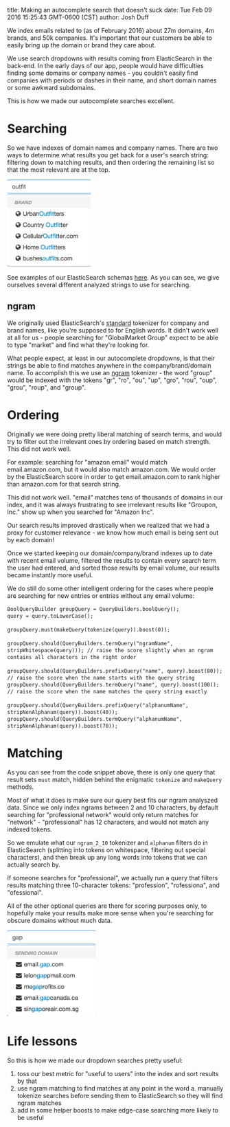 title: Making an autocomplete search that doesn't suck
date: Tue Feb 09 2016 15:25:43 GMT-0600 (CST)
author: Josh Duff

We index emails related to (as of February 2016) about 27m domains, 4m brands, and 50k companies.  It's important that our customers be able to easily bring up the domain or brand they care about.

We use search dropdowns with results coming from ElasticSearch in the back-end.  In the early days of our app, people would have difficulties finding some domains or company names - you couldn't easily find companies with periods or dashes in their name, and short domain names or some awkward subdomains.

This is how we made our autocomplete searches excellent.

# Searching

So we have indexes of domain names and company names.  There are two ways to determine what results you get back for a user's search string: filtering down to matching results, and then ordering the remaining list so that the most relevant are at the top.

<img src="content/image/brand-autocomplete.png" width="195" height="203">

See examples of our ElasticSearch schemas [here](https://gist.github.com/TehShrike/4dbc9fbad7243faae615).  As you can see, we give ourselves several different analyzed strings to use for searching.

## ngram

We originally used ElasticSearch's [standard](https://www.elastic.co/guide/en/elasticsearch/reference/current/analysis-standard-tokenizer.html) tokenizer for company and brand names, like you're supposed to for English words.  It didn't work well at all for us - people searching for "GlobalMarket Group" expect to be able to type "market" and find what they're looking for.

What people expect, at least in our autocomplete dropdowns, is that their strings be able to find matches anywhere in the company/brand/domain name.  To accomplish this we use an [ngram](https://www.elastic.co/guide/en/elasticsearch/reference/current/analysis-ngram-tokenizer.html) tokenizer - the word "group" would be indexed with the tokens "gr", "ro", "ou", "up", "gro", "rou", "oup", "grou", "roup", and "group".

# Ordering

Originally we were doing pretty liberal matching of search terms, and would try to filter out the irrelevant ones by ordering based on match strength.  This did not work well.

For example: searching for "amazon email" would match email.amazon.com, but it would also match amazon.com.  We would order by the ElasticSearch score in order to get email.amazon.com to rank higher than amazon.com for that search string.

This did not work well.  "email" matches tens of thousands of domains in our index, and it was always frustrating to see irrelevant results like "Groupon, Inc." show up when you searched for "Amazon Inc".

Our search results improved drastically when we realized that we had a proxy for customer relevance - we know how much email is being sent out by each domain!

Once we started keeping our domain/company/brand indexes up to date with recent email volume, filtered the results to contain every search term the user had entered, and sorted those results by email volume, our results became instantly more useful.

We do still do some other intelligent ordering for the cases where people are searching for new entries or entries without any email volume:

```
BoolQueryBuilder groupQuery = QueryBuilders.boolQuery();
query = query.toLowerCase();

groupQuery.must(makeQuery(tokenize(query)).boost(0));

groupQuery.should(QueryBuilders.termQuery("ngramName", stripWhitespace(query))); // raise the score slightly when an ngram contains all characters in the right order

groupQuery.should(QueryBuilders.prefixQuery("name", query).boost(80)); // raise the score when the name starts with the query string
groupQuery.should(QueryBuilders.termQuery("name", query).boost(100)); // raise the score when the name matches the query string exactly

groupQuery.should(QueryBuilders.prefixQuery("alphanumName", stripNonAlphanum(query)).boost(40));
groupQuery.should(QueryBuilders.termQuery("alphanumName", stripNonAlphanum(query)).boost(70));

```

# Matching

As you can see from the code snippet above, there is only one query that result sets `must` match, hidden behind the enigmatic `tokenize` and `makeQuery` methods.

Most of what it does is make sure our query best fits our ngram analyszed data.  Since we only index ngrams between 2 and 10 characters, by default searching for "professional network" would only return matches for "network" - "professional" has 12 characters, and would not match any indexed tokens.

So we emulate what our `ngram_2_10` tokenizer and `alphanum` filters do in ElasticSearch (splitting into tokens on whitespace, filtering out special characters), and then break up any long words into tokens that we can actually search by.

If someone searches for "professional", we actually run a query that filters results matching three 10-character tokens: "profession", "rofessiona", and "ofessional".

All of the other optional queries are there for scoring purposes only, to hopefully make your results make more sense when you're searching for obscure domains without much data.

<img src="content/image/domain-autocomplete.png" width="206" height="200">

# Life lessons

So this is how we made our dropdown searches pretty useful:

1. toss our best metric for "useful to users" into the index and sort results by that
2. use ngram matching to find matches at any point in the word
	a. manually tokenize searches before sending them to ElasticSearch so they will find ngram matches
3. add in some helper boosts to make edge-case searching more likely to be useful
